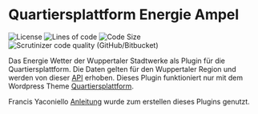 # Quartiersplattform Energie Ampel

<p>
  <img src="https://img.shields.io/github/license/studio-arrenberg/energie-ampel-plugin?color=%23f7f7f7&style=flat-square" alt="License"/>
  <!-- <img src="https://img.shields.io/github/repo-size/studio-arrenberg/energie-ampel-plugin?color=%23f7f7f7&style=flat-square" alt="Repo Size"/> -->
  <img src="https://img.shields.io/tokei/lines/github/studio-arrenberg/energie-ampel-plugin?color=%23f7f7f7&style=flat-square" alt="Lines of code"/>
  <img src="https://img.shields.io/github/languages/code-size/studio-arrenberg/energie-ampel-plugin?color=%23f7f7f7&style=flat-square" alt="Code Size"/>
  <img alt="Scrutinizer code quality (GitHub/Bitbucket)" src="https://img.shields.io/scrutinizer/quality/g/studio-arrenberg/energie-ampel-plugin/main?style=flat-square">
  <!-- <img src="https://img.shields.io/github/commit-activity/m/studio-arrenberg/energie-ampel-plugin?color=%23f7f7f7&style=flat-square" alt="Commits"/> -->
</p>

Das Energie Wetter der Wuppertaler Stadtwerke als Plugin für die Quartiersplattform.
Die Daten gelten für den Wuppertaler Region und werden von dieser [API](http://api.energiewetter.de/) erhoben.
Dieses Plugin funktioniert nur mit dem Wordpress Theme [Quartiersplattform](https://github.com/studio-arrenberg/quartiersplattform).

Francis Yaconiello [Anleitung](https://www.yaconiello.com/blog/how-to-write-wordpress-plugin) wurde zum erstellen dieses Plugins genutzt.
